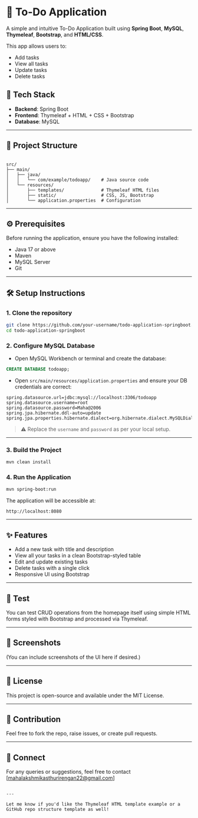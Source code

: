
# 📝 To-Do Application

A simple and intuitive To-Do Application built using **Spring Boot**, **MySQL**, **Thymeleaf**, **Bootstrap**, and **HTML/CSS**.

This app allows users to:
- Add tasks
- View all tasks
- Update tasks
- Delete tasks

## 🚀 Tech Stack

- **Backend**: Spring Boot
- **Frontend**: Thymeleaf + HTML + CSS + Bootstrap
- **Database**: MySQL

---

## 📁 Project Structure

```

src/
├── main/
│   ├── java/
│   │   └── com/example/todoapp/    # Java source code
│   └── resources/
│       ├── templates/              # Thymeleaf HTML files
│       ├── static/                 # CSS, JS, Bootstrap
│       └── application.properties  # Configuration

```

---

## ⚙️ Prerequisites

Before running the application, ensure you have the following installed:

- Java 17 or above
- Maven
- MySQL Server
- Git

---

## 🛠️ Setup Instructions

### 1. Clone the repository

```bash
git clone https://github.com/your-username/todo-application-springboot.git
cd todo-application-springboot
````

### 2. Configure MySQL Database

* Open MySQL Workbench or terminal and create the database:

```sql
CREATE DATABASE todoapp;
```

* Open `src/main/resources/application.properties` and ensure your DB credentials are correct:

```properties
spring.datasource.url=jdbc:mysql://localhost:3306/todoapp
spring.datasource.username=root
spring.datasource.password=Maha@2006
spring.jpa.hibernate.ddl-auto=update
spring.jpa.properties.hibernate.dialect=org.hibernate.dialect.MySQLDialect
```

> ⚠️ Replace the `username` and `password` as per your local setup.

---

### 3. Build the Project

```bash
mvn clean install
```

### 4. Run the Application

```bash
mvn spring-boot:run
```

The application will be accessible at:

```
http://localhost:8080
```

---

## ✨ Features

* Add a new task with title and description
* View all your tasks in a clean Bootstrap-styled table
* Edit and update existing tasks
* Delete tasks with a single click
* Responsive UI using Bootstrap

---

## 🧪 Test

You can test CRUD operations from the homepage itself using simple HTML forms styled with Bootstrap and processed via Thymeleaf.

---

## 📸 Screenshots

(You can include screenshots of the UI here if desired.)

---

## 📌 License

This project is open-source and available under the MIT License.

---

## 🙌 Contribution

Feel free to fork the repo, raise issues, or create pull requests.

---

## 🤝 Connect

For any queries or suggestions, feel free to contact \[[mahalakshmikasthurirengan22@gmail.com](mailto:mahalakshmikasthurirengan22@gmail.com)]

```

---

Let me know if you'd like the Thymeleaf HTML template example or a GitHub repo structure template as well!
```
